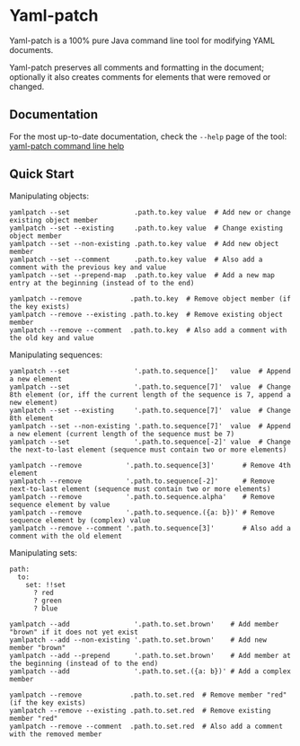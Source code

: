 # Yaml-patch

Yaml-patch is a 100% pure Java command line tool for modifying YAML documents.

Yaml-patch preserves all comments and formatting in the document; optionally it also creates comments for elements that were removed or changed.

## Documentation

For the most up-to-date documentation, check the `--help` page of the tool: [yaml-patch command line help](https://aunkrig.github.io/yaml-patch/Main.main(String[]).html)

## Quick Start

Manipulating objects:

    yamlpatch --set                .path.to.key value  # Add new or change existing object member
    yamlpatch --set --existing     .path.to.key value  # Change existing object member
    yamlpatch --set --non-existing .path.to.key value  # Add new object member
    yamlpatch --set --comment      .path.to.key value  # Also add a comment with the previous key and value
    yamlpatch --set --prepend-map  .path.to.key value  # Add a new map entry at the beginning (instead of to the end)

    yamlpatch --remove            .path.to.key  # Remove object member (if the key exists)
    yamlpatch --remove --existing .path.to.key  # Remove existing object member
    yamlpatch --remove --comment  .path.to.key  # Also add a comment with the old key and value

Manipulating sequences:

    yamlpatch --set                '.path.to.sequence[]'   value  # Append a new element
    yamlpatch --set                '.path.to.sequence[7]'  value  # Change 8th element (or, iff the current length of the sequence is 7, append a new element)
    yamlpatch --set --existing     '.path.to.sequence[7]'  value  # Change 8th element
    yamlpatch --set --non-existing '.path.to.sequence[7]'  value  # Append a new element (current length of the sequence must be 7)
    yamlpatch --set                '.path.to.sequence[-2]' value  # Change the next-to-last element (sequence must contain two or more elements)

    yamlpatch --remove           '.path.to.sequence[3]'       # Remove 4th element
    yamlpatch --remove           '.path.to.sequence[-2]'      # Remove next-to-last element (sequence must contain two or more elements)
    yamlpatch --remove           '.path.to.sequence.alpha'    # Remove sequence element by value
    yamlpatch --remove           '.path.to.sequence.({a: b})' # Remove sequence element by (complex) value
    yamlpatch --remove --comment '.path.to.sequence[3]'       # Also add a comment with the old element

Manipulating sets:

    path:
      to:
        set: !!set
          ? red
          ? green
          ? blue

    yamlpatch --add                '.path.to.set.brown'    # Add member "brown" if it does not yet exist
    yamlpatch --add --non-existing '.path.to.set.brown'    # Add new member "brown"
    yamlpatch --add --prepend      '.path.to.set.brown'    # Add member at the beginning (instead of to the end)
    yamlpatch --add                '.path.to.set.({a: b})' # Add a complex member

    yamlpatch --remove            .path.to.set.red  # Remove member "red" (if the key exists)
    yamlpatch --remove --existing .path.to.set.red  # Remove existing member "red"
    yamlpatch --remove --comment  .path.to.set.red  # Also add a comment with the removed member

